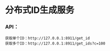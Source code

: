 
# 分布式ID生成服务

### API：
```aidl
获取单个ID：http://127.0.0.1:8911/get_id
获取多个ID：http://127.0.0.1:8911/get_ids?c=100
```

